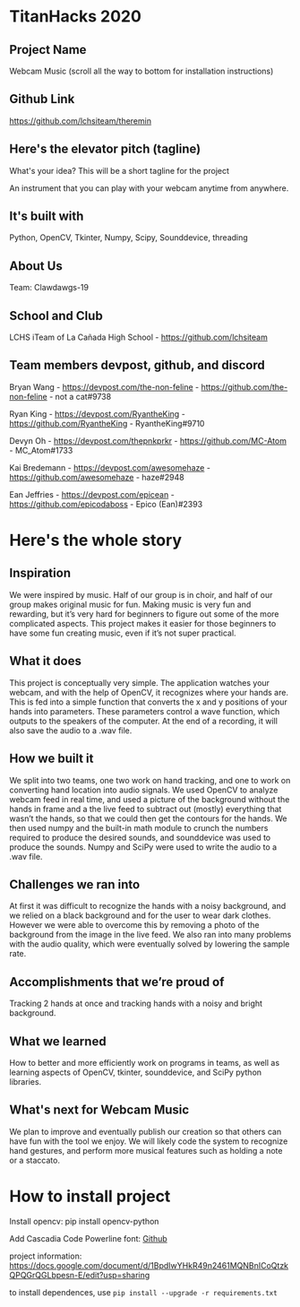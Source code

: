 # TitanHacks 2020

## Project Name
Webcam Music (scroll all the way to bottom for installation instructions)

## Github Link
https://github.com/lchsiteam/theremin

## Here's the elevator pitch (tagline)
What's your idea? This will be a short tagline for the project

An instrument that you can play with your webcam anytime from anywhere.

## It's built with
Python, OpenCV, Tkinter, Numpy, Scipy, Sounddevice, threading

## About Us
Team: Clawdawgs-19

## School and Club
LCHS iTeam of La Cañada High School - https://github.com/lchsiteam

## Team members devpost, github, and discord
Bryan Wang - https://devpost.com/the-non-feline - https://github.com/the-non-feline - not a cat#9738

Ryan King - https://devpost.com/RyantheKing - https://github.com/RyantheKing - RyantheKing#9710

Devyn Oh - https://devpost.com/thepnkprkr - https://github.com/MC-Atom - MC_Atom#1733

Kai Bredemann - https://devpost.com/awesomehaze - https://github.com/awesomehaze - haze#2948

Ean Jeffries - https://devpost.com/epicean - https://github.com/epicodaboss - Epico (Ean)#2393


# Here's the whole story

## Inspiration
We were inspired by music. Half of our group is in choir, and half of our group makes original music for fun. Making music is very fun and rewarding, but it’s very hard for beginners to figure out some of the more complicated aspects. This project makes it easier for those beginners to have some fun creating music, even if it’s not super practical.

## What it does
This project is conceptually very simple. The application watches your webcam, and with the help of OpenCV, it recognizes where your hands are. This is fed into a simple function that converts the x and y positions of your hands into parameters. These parameters control a wave function, which outputs to the speakers of the computer. At the end of a recording, it will also save the audio to a .wav file. 

## How we built it
We split into two teams, one two work on hand tracking, and one to work on converting hand location into audio signals.  We used OpenCV to analyze webcam feed in real time, and used a picture of the background without the hands in frame and a the live feed to subtract out (mostly) everything that wasn’t the hands, so that we could then get the contours for the hands. We then used numpy and the built-in math module to crunch the numbers required to produce the desired sounds, and sounddevice was used to produce the sounds. Numpy and SciPy were used to write the audio to a .wav file. 

## Challenges we ran into
At first it was difficult to recognize the hands with a noisy background, and we relied on a black background and for the user to wear dark clothes. However we were able to overcome this by removing a photo of the background from the image in the live feed. We also ran into many problems with the audio quality, which were eventually solved by lowering the sample rate. 

## Accomplishments that we’re proud of
Tracking 2 hands at once and tracking hands with a noisy and bright background.

## What we learned
How to better and more efficiently work on programs in teams, as well as learning aspects of OpenCV, tkinter, sounddevice, and SciPy python libraries.

## What's next for Webcam Music
We plan to improve and eventually publish our creation so that others can have fun with the tool we enjoy.  We will likely code the system to recognize hand gestures, and perform more musical features such as holding a note or a staccato.


##


# How to install project
Install opencv: pip install opencv-python

Add Cascadia Code Powerline font: [Github](https://github.com/microsoft/cascadia-code/releases/download/v1911.21/CascadiaPL.ttf)

project information: https://docs.google.com/document/d/1BpdIwYHkR49n2461MQNBnICoQtzkQPQGrQGLbpesn-E/edit?usp=sharing

to install dependences, use `pip install --upgrade -r requirements.txt` 
